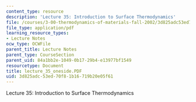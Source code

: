 ```yaml
---
content_type: resource
description: 'Lecture 35: Introduction to Surface Thermodynamics'
file: /courses/3-00-thermodynamics-of-materials-fall-2002/3d825adc53ed70f81b16719b20e05f61_lecture_35_oneside.PDF
file_type: application/pdf
learning_resource_types:
- Lecture Notes
ocw_type: OCWFile
parent_title: Lecture Notes
parent_type: CourseSection
parent_uid: 84a1bb2e-1049-0b17-29b4-e13977bf1549
resourcetype: Document
title: lecture_35_oneside.PDF
uid: 3d825adc-53ed-70f8-1b16-719b20e05f61
---
```

Lecture 35: Introduction to Surface Thermodynamics

